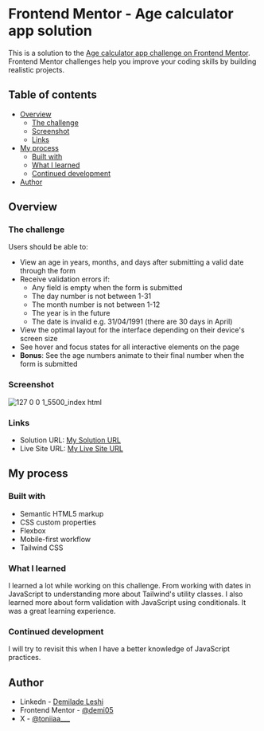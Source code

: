 # Frontend Mentor - Age calculator app solution

This is a solution to the [Age calculator app challenge on Frontend Mentor](https://www.frontendmentor.io/challenges/age-calculator-app-dF9DFFpj-Q). Frontend Mentor challenges help you improve your coding skills by building realistic projects. 

## Table of contents

- [Overview](#overview)
  - [The challenge](#the-challenge)
  - [Screenshot](#screenshot)
  - [Links](#links)
- [My process](#my-process)
  - [Built with](#built-with)
  - [What I learned](#what-i-learned)
  - [Continued development](#continued-development)
- [Author](#author)
## Overview

### The challenge

Users should be able to:

- View an age in years, months, and days after submitting a valid date through the form
- Receive validation errors if:
  - Any field is empty when the form is submitted
  - The day number is not between 1-31
  - The month number is not between 1-12
  - The year is in the future
  - The date is invalid e.g. 31/04/1991 (there are 30 days in April)
- View the optimal layout for the interface depending on their device's screen size
- See hover and focus states for all interactive elements on the page
- **Bonus**: See the age numbers animate to their final number when the form is submitted

### Screenshot

![![127 0 0 1_5500_index html](https://github.com/demi05/Age-calculator-app/assets/98643006/3384b428-3122-4ced-8c0d-0acbef8cf885)
](./screenshot.jpg)

### Links

- Solution URL: [My Solution URL](https://github.com/demi05/Age-calculator-app)
- Live Site URL: [My Live Site URL](https://age-calculator-app-demi05.netlify.app/)

## My process

### Built with

- Semantic HTML5 markup
- CSS custom properties
- Flexbox
- Mobile-first workflow
- Tailwind CSS
### What I learned
I learned a lot while working on this challenge. From working with dates in JavaScript to understanding more about Tailwind's utility classes. I also learned more about form validation with JavaScript using conditionals. It was a great learning experience. 
### Continued development
I will try to revisit this when I have a better knowledge of JavaScript practices.

## Author

- Linkedn - [Demilade Leshi](https://www.linkedin.com/in/demiladeleshi276/)
- Frontend Mentor - [@demi05](https://www.frontendmentor.io/profile/demi05)
- X - [@toniiaa___](https://twitter.com/toniiaa___)
